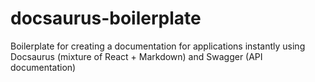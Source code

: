 # docsaurus-boilerplate
Boilerplate for creating a documentation for applications instantly using Docsaurus (mixture of React + Markdown) and Swagger (API documentation)
